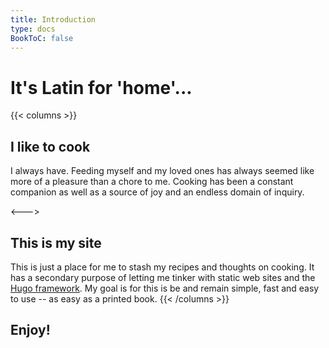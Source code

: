 ```yaml
---
title: Introduction
type: docs
BookToC: false
---
```


# It's Latin for 'home'...

{{< columns >}}
## I like to cook

I always have. Feeding myself and my loved ones has always seemed like more of a pleasure than a chore to me. Cooking has been a constant companion as well as a source of joy and an endless domain of inquiry.

<--->

## This is my site

This is just a place for me to stash my recipes and thoughts on cooking. It has a secondary purpose of letting me tinker with static web sites and the [Hugo framework](https://gohugo.io/ "Hugo"). My goal is for this is be and remain simple, fast and easy to use -- as easy as a printed book.
{{< /columns >}}


## Enjoy!


